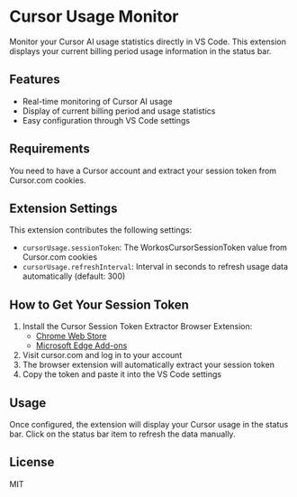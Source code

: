 # Cursor Usage Monitor

Monitor your Cursor AI usage statistics directly in VS Code. This extension displays your current billing period usage information in the status bar.

## Features

- Real-time monitoring of Cursor AI usage
- Display of current billing period and usage statistics
- Easy configuration through VS Code settings

## Requirements

You need to have a Cursor account and extract your session token from Cursor.com cookies.

## Extension Settings

This extension contributes the following settings:

* `cursorUsage.sessionToken`: The WorkosCursorSessionToken value from Cursor.com cookies
* `cursorUsage.refreshInterval`: Interval in seconds to refresh usage data automatically (default: 300)

## How to Get Your Session Token

1. Install the Cursor Session Token Extractor Browser Extension:
   - [Chrome Web Store](https://chromewebstore.google.com/detail/cursor-session-token-extr/pchppfhkjloedakahedjknknjppjpple)
   - [Microsoft Edge Add-ons](https://microsoftedge.microsoft.com/addons/detail/hgabfbdfbpplaoakjkclmijoegfgcdli)
2. Visit cursor.com and log in to your account
3. The browser extension will automatically extract your session token
4. Copy the token and paste it into the VS Code settings

## Usage

Once configured, the extension will display your Cursor usage in the status bar. Click on the status bar item to refresh the data manually.

## License

MIT